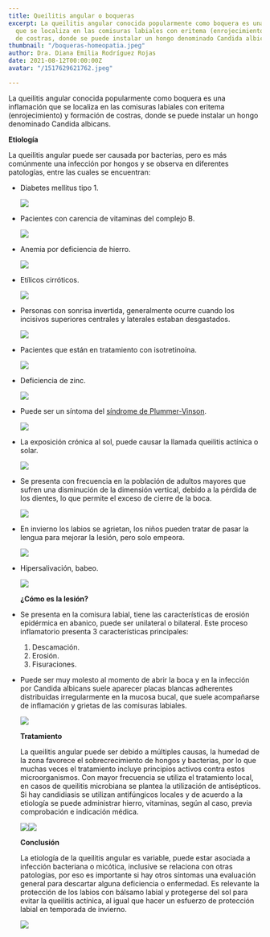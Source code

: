 ```yaml
---
title: Queilitis angular o boqueras
excerpt: La queilitis angular conocida popularmente como boquera es una inflamación
  que se localiza en las comisuras labiales con eritema (enrojecimiento) y formación
  de costras, donde se puede instalar un hongo denominado Candida albicans.
thumbnail: "/boqueras-homeopatia.jpeg"
author: Dra. Diana Emilia Rodríguez Rojas
date: 2021-08-12T00:00:00Z
avatar: "/1517629621762.jpeg"

---
```

La queilitis angular conocida popularmente como boquera es una inflamación que se localiza en las comisuras labiales con eritema (enrojecimiento) y formación de costras, donde se puede instalar un hongo denominado Candida albicans.

**Etiología**

La queilitis angular puede ser causada por bacterias, pero es más comúnmente una infección por hongos y se observa en diferentes patologías, entre las cuales se encuentran:

* Diabetes mellitus tipo 1.

  ![](/1-d.jpg)
* Pacientes con carencia de vitaminas del complejo B.

  ![](/vitamina-b-de-infographics-productos-que-contienen-la-norma-diaria-sintomas-deficiencia-cartel-medico-del-vector-140192212.jpeg)
* Anemia por deficiencia de hierro.

  ![](/unnamed-3.jpeg)
* Etílicos cirróticos.

  ![](/higado-con-cirrosis.jpeg)
* Personas con sonrisa invertida, generalmente ocurre cuando los incisivos superiores centrales y laterales estaban desgastados.

  ![](/sonrisa-invertida.jpeg)
* Pacientes que están en tratamiento con isotretinoína.

  ![](/isotretinoina-1.jpeg)
* Deficiencia de zinc.

  ![](/843bba72fbb4dc069941e988cc3bfe43.jpeg)
* Puede ser un síntoma del [síndrome de Plummer-Vinson](https://www.wikiwand.com/es/S%C3%ADndrome_de_Plummer-Vinson).

  ![](/cancer-esofagico-y-esofago-de-barrett-11-638.webp)
* La exposición crónica al sol, puede causar la llamada queilitis actínica o solar.

  ![](/descarga.webp)
* Se presenta con frecuencia en la población de adultos mayores que sufren una disminución de la dimensión vertical, debido a la pérdida de los dientes, lo que permite el exceso de cierre de la boca.

  ![](/banner-protesis-dentales-bogota.jpeg)
* En invierno los labios se agrietan, los niños pueden tratar de pasar la lengua para mejorar la lesión, pero solo empeora.

  ![](/achenseewinter05.jpeg)
* Hipersalivación, babeo.

  ![](/descarga-2.jpeg)

  **¿Cómo es la lesión?**
* Se presenta en la comisura labial, tiene las características de erosión epidérmica en abanico, puede ser unilateral o bilateral. Este proceso inflamatorio presenta 3 características principales:
  1. Descamación.
  2. Erosión.
  3. Fisuraciones.
* Puede ser muy molesto al momento de abrir la boca y en la infección por Candida albicans suele aparecer placas blancas adherentes distribuidas irregularmente en la mucosa bucal, que suele acompañarse de inflamación y grietas de las comisuras labiales.

  ![](/5fa52ec6ac26c.jpeg)

  **Tratamiento**

  La queilitis angular puede ser debido a múltiples causas, la humedad de la zona favorece el sobrecrecimiento de hongos y bacterias, por lo que muchas veces el tratamiento incluye principios activos contra estos microorganismos. Con mayor frecuencia se utiliza el tratamiento local, en casos de queilitis microbiana se plantea la utilización de antisépticos. Si hay candidiasis se utilizan antifúngicos locales y de acuerdo a la etiología se puede administrar hierro, vitaminas, según al caso, previa comprobación e indicación médica.

  ![](/ch5015_1.jpeg)![](/m_613.jpeg)

  **Conclusión**

  La etiología de la queilitis angular es variable, puede estar asociada a infección bacteriana o micótica, inclusive se relaciona con otras patologías, por eso es importante si hay otros síntomas una evaluación general para descartar alguna deficiencia o enfermedad. Es relevante la protección de los labios con bálsamo labial y protegerse del sol para evitar la queilitis actínica, al igual que hacer un esfuerzo de protección labial en temporada de invierno.

  ![](/isdin-reparador-labial-stick-4-gr.jpeg)